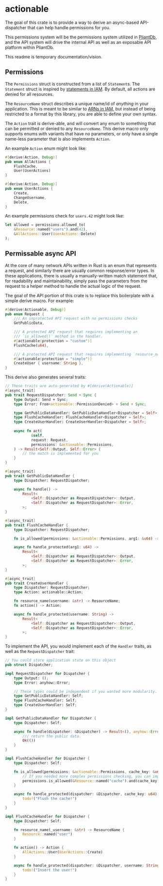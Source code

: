 # actionable

The goal of this crate is to provide a way to derive an async-based API-dispatcher that can help handle permissions for you.

This permissions system will be the permissions system utilized in [PliantDb][pliantdb], and the API system will drive the internal API as well as an exposable API platform within PliantDb.

This readme is temporary documentation/vision.

## Permissions

The `Permissions` struct is constructed from a list of `Statement`s. The `Statement` struct is inspired by [statements in IAM](https://docs.aws.amazon.com/IAM/latest/UserGuide/reference_policies_elements_statement.html). By default, all actions are denied for all resources.

The `ResourceName` struct describes a unique name/id of *anything* in your application. This is meant to be similar to [ARNs in IAM](https://docs.aws.amazon.com/IAM/latest/UserGuide/reference_identifiers.html#identifiers-arns), but instead of being restricted to a format by this library, you are able to define your own syntax.

The `Action` trait is derive-able, and will convert any enum to something that can be permitted or denied to any `ResourceName`. This derive macro only supports enums with variants that have no parameters, or only have a single name-less parameter that is also implements `Action`.

An example `Action` enum might look like:

```rust
#[derive(Action, Debug)]
pub enum AllActions {
    FlushCache,
    User(UserActions)
}

#[derive(Action, Debug)]
pub enum UserActions {
    Create,
    ChangeUsername,
    Delete,
}
```

An example permissions check for `users.42` might look like:

```rust
let allowed = permissions.allowed_to(
    &Resource::named("users").and(42), 
    &AllActions::User(UserActions::Delete)
);
```

## Permissable async API

At the core of many network APIs written in Rust is an enum that represents a request, and similarly there are usually common response/error types. In these applications, there is usually a manually-written match statement that, for readability and maintainability, simply pass the parameters from the request to a helper method to handle the actual logic of the request.

The goal of the API portion of this crate is to replace this boilerplate with a simple derive macro. For example:

```rust
#[derive(Actionable, Debug)]
pub enum Request {
    /// An unprotected API request with no permissions checks
    GetPublicData,

    /// A protected API request that requires implementing an 
    /// `is_allowed()` method in the handler.
    #[actionable(protection = "custom")]
    FlushCache(u64),

    /// A protected API request that requires implementing `resource_name(&str) -> ResourceName` and `action() -> Action` in the handler.
    #[actionable(protection = "simple")]
    CreateUser { username: String },
}
```

This derive also generates several traits:

```rust
// These traits are auto-generated by #[derive(Actionable)]
#[async_trait]
pub trait RequestDispatcher: Send + Sync {
    type Output: Send + Sync;
    type Error: From<actionable::PermissionDenied> + Send + Sync;

    type GetPublicDataHandler: GetPublicDataHandler<Dispatcher = Self>;
    type FlushCacheHandler: FlushCacheHandler<Dispatcher = Self>;
    type CreateUserHandler: CreateUserHandler<Dispatcher = Self>;
    
    async fn act(
            &self,
            request: Request,
            permissions: &actionable::Permissions,
    ) -> Result<Self::Output, Self::Error> {
        // the match is implemented for you
    }
}

#[async_trait]
pub trait GetPublicDataHandler {
    type Dispatcher: RequestDispatcher;

    async fn handle() ->
        Result<
            <Self::Dispatcher as RequestDispatcher>::Output,
            <Self::Dispatcher as RequestDispatcher>::Error,
        >;
}

#[async_trait]
pub trait FlushCacheHandler {
    type Dispatcher: RequestDispatcher;

    fn is_allowed(permissions: &actionable::Permissions, arg1: &u64) -> bool;

    async fn handle_protected(arg1: u64) ->
        Result<
            <Self::Dispatcher as RequestDispatcher>::Output,
            <Self::Dispatcher as RequestDispatcher>::Error,
        >;
}

#[async_trait]
pub trait CreateUserHandler {
    type Dispatcher: RequestDispatcher;
    type Action: actionable::Action;

    fn resource_name(username: &str) -> ResourceName;
    fn action() -> Action;

    async fn handle_protected(username: String) ->
        Result<
            <Self::Dispatcher as RequestDispatcher>::Output,
            <Self::Dispatcher as RequestDispatcher>::Error,
        >;
}

```

To implement the API, you would implement each of the `Handler` traits, as well as the `RequestDispatcher` trait:

```rust
// You could store application state on this object
pub struct Dispatcher;

impl RequestDispatcher for Dispatcher {
    type Output: ();
    type Error: anyhow::Error;

    // These types could be independent if you wanted more modularity.
    type GetPublicDataHandler: Self;
    type FlushCacheHandler: Self;
    type CreateUserHandler: Self;
}

impl GetPublicDataHandler for Dispatcher {
    type Dispatcher: Self;

    async fn handle(dispatcher: &Dispatcher) -> Result<(), anyhow::Error> {
        /// return the public data.
        Ok(())
    }
}

impl FlushCacheHandler for Dispatcher {
    type Dispatcher: Self;

    fn is_allowed(permissions: &actionable::Permissions, cache_key: &u64) -> bool {
        // If you needed more complex permissions checking, you can implement it here
        permissions.is_allowed(&Resource::named("cache").and(cache_key), AllActions::FlushCache)
    }

    async fn handle_protected(dispatcher: &Dispatcher, cache_key: u64) -> Result<(), anyhow::Error> {
        todo!("Flush the cache!")
    }
}

impl FlushCacheHandler for Dispatcher {
    type Dispatcher: Self;

    fn resource_name(_username: &str) -> ResourceName {
        Resource::named("user")
    }

    fn action() -> Action {
        AllActions::User(UserActions::Create)
    }

    async fn handle_protected(dispatcher: &Dispatcher, username: String) -> Result<(), anyhow::Error> {
        todo!("Insert the user!")
    }
}
```

[pliantdb]: https://github.com/khonsulabs/pliantdb